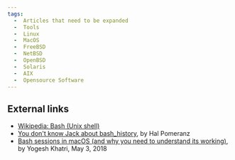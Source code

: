 ```yaml
---
tags:
  -  Articles that need to be expanded
  -  Tools
  -  Linux
  -  MacOS
  -  FreeBSD
  -  NetBSD
  -  OpenBSD
  -  Solaris
  -  AIX
  -  Opensource Software 
---
```

## External links

- [Wikipedia: Bash (Unix
  shell)](https://en.wikipedia.org/wiki/Bash_(Unix_shell))
- [You don't know Jack about bash_history](https://deer-run.com/users/hal/DontKnowJack-bash_history.pdf),
  by Hal Pomeranz
- [Bash sessions in macOS (and why you need to understand its
  working)](https://www.swiftforensics.com/2018/05/bash-sessions-in-macos.html),
  by Yogesh Khatri, May 3, 2018